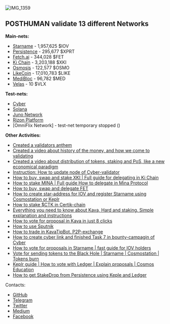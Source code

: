 ![IMG_1359](https://user-images.githubusercontent.com/38581319/121065657-4b437c80-c7c9-11eb-9be3-c88ae27a4e51.PNG)

## POSTHUMAN validate 13 different Networks

**Main-nets:** <br />

- [Starname](https://www.mintscan.io/starname/validators/starvaloper1euslp8c2qadgs6jy6klwv6f332mj426qje6vsn) - 1,957,625 $IOV
- [Persistence](https://www.mintscan.io/persistence/validators/persistencevaloper10sc98vt6saux8asexnsp2hgvkgmjmful8w5cuw) - 295,677 $XPRT
- [Fetch.ai](https://www.mintscan.io/fetchai/validators/fetchvaloper1y02hlwucl6csz4z02ksn46gzdkmref927l4mug) - 344,028 $FET
- [Ki Chain](https://www.mintscan.io/ki-chain/validators/kivaloper1g2sr6x8hrtwwsaaqu8p8r7dzdfugdcsal08gq8) - 3,203,188 $XKI
- [Osmosis](https://www.mintscan.io/osmosis/validators/osmovaloper1e8238v24qccht9mqc2w0r4luq462yxttfpaeam) - 122,577 $OSMO
- [LikeCoin](https://likecoin.bigdipper.live/validators/cosmosvaloper13shmgwhlhw36sv6yfqz9llpcynu7pkqngsmeld) - 17,010,783 $LIKE
- [MediBloc](https://www.mintscan.io/medibloc/validators/panaceavaloper190njxj69lmwdwjhhp0fw5kqsxsu6g876hzgp6z) - 96,782 $MED
- [Velas](https://velasvalidators.com/9Hj1BdkKHz9rGoDdqy82huZHpcvK2pAzXoBP1BbECqze) - 10 $VLX

**Test-nets:** <br />

- [Cyber](https://rebyc.cyber.page/network/bostrom/hero/bostromvaloper1ccvpcq9ffy0qd2ca8nmmpzfamtyjfc9zt56fhc)
- [Solana](https://www.validators.app/validators/testnet/HZX4MWsSDzRerGuV6kgtj5sGM3dcX9doaiN7qr5y9MAw?locale=en&order=score&refresh=)
- [Juno Network](https://testnet.juno.aneka.io/validators/junovaloper1sxa5wu7d5p992nxq5teh0r0lzsecmz3ukhlgla)
- [Rizon Platform](https://testnet.mintscan.io/rizon/validators/rizonvaloper1m05u6er59jlgn9gzr06nya0d7tfs4scw2xn99p)
- [OmniFlix Network] - test-net temporary stopped ()


**Other Activities:** <br />

- [Created a validators anthem](https://youtu.be/a90VyAxoGyY)
- [Created a video about history of the money, and how we come to validating](https://youtu.be/Etp1EAf7Vzw)
- [Created a video about distribution of tokens, staking and PoS, like a new economical paradigm](https://youtu.be/YcpUKRBHvp0)
- [Instruction: How to update node of Cyber-validator](https://antropocosmist.medium.com/instruction-how-to-update-node-of-cyber-validator-b57469295089)
- [How to buy, swap and stake XKI | Full guide for delegating in Ki Chain](https://antropocosmist.medium.com/how-to-buy-swap-and-stake-xki-full-guide-for-delegating-in-ki-chain-4eeeaa77e0ad)
- [How to stake MINA | Full guide How to delegate in Mina Protocol](https://antropocosmist.medium.com/how-to-stake-mina-a524b4fc8086)
- [How to buy, swap and delegate FET](https://antropocosmist.medium.com/how-to-buy-swap-and-delegate-fet-6762ef969373)
- [How to create star-address for IOV and register Starname using Cosmostation or Keplr](https://antropocosmist.medium.com/how-to-create-star-address-for-iov-and-register-starname-using-cosmostation-or-keplr-cf6e15c74fa0)
- [How to stake $CTK in Certik-chain](https://antropocosmist.medium.com/how-to-stake-ctk-in-certik-chain-8501333d274d)
- [Everything you need to know about Kava, Hard and staking. Simple explanation and instructions](https://antropocosmist.medium.com/everything-you-need-to-know-about-kava-harvest-and-staking-simple-explanation-and-instructions-7e739942b83c)
- [How to vote for proposal in Kava in just 8 clicks](https://youtu.be/nPwsJPfAdBA)
- [How to use Sputnik](https://youtu.be/NwiI6xXkMcw)
- [How to trade in KavaTipBot. P2P-exchange](https://youtu.be/hDNF59X6u4s)
- [How to create cyber link and finished Task 7 in bounty-campagin of Cyber](https://youtu.be/K-8fQLCeOO4)
- [How to vote for proposals in Starname | fast guide for IOV holders](https://youtu.be/Ec2Gy4brceA)
- [Vote for sending tokens to the Black Hole | Starname | Cosmostation | Tokens burn](https://youtu.be/g4qygmIvljE)
- [Keplr guide | How to vote with Ledger | Explain proposals | Cosmos Education](https://youtu.be/560sNt4Jfe4)
- [How to get StakeDrop from Persistence using Keple and Ledger](https://youtu.be/tiJGu4_2ZPo)

Contacts: <br />
- [GitHub](https://github.com/Antropocosmist/my_competencies) <br />
- [Telegram](https://t.me/antropocosmist) <br />
- [Twitter](https://twitter.com/ponimajushij) <br />
- [Medium](https://antropocosmist.medium.com/) <br />
- [Facebook](https://facebook.com/vladimir.ponimajushij) <br />
